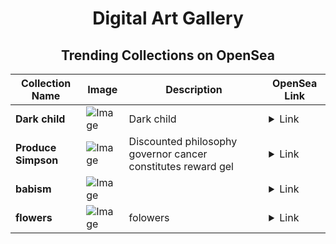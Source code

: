 <div align="center">

# Digital Art Gallery

## Trending Collections on OpenSea

| Collection Name                       | Image                                                                                     | Description                       | OpenSea Link                                                                                          |
|---------------------------------------|-------------------------------------------------------------------------------------------|-----------------------------------|--------------------------------------------------------------------------------------------------------|
| **Dark child** | ![Image](https://i.seadn.io/s/raw/files/e23556946f9e47645ab64b1011d1f788.jpg?w=500&auto=format?w=200&auto=format) | Dark child | <details><summary>Link</summary>[Dark child](https://opensea.io/collection/dark-child-1)</details> |
| **Produce Simpson** | ![Image](https://i.seadn.io/s/raw/files/78220b7ee89b2ceea16f88d6e121f8ee.jpg?w=500&auto=format?w=200&auto=format) | Discounted philosophy governor cancer constitutes reward gel | <details><summary>Link</summary>[Produce Simpson](https://opensea.io/collection/produce-simpson)</details> |
| **babism** | ![Image](https://i.seadn.io/s/raw/files/33c924f41894e5e96d334d06f90119b9.jpg?w=500&auto=format?w=200&auto=format) |  | <details><summary>Link</summary>[babism](https://opensea.io/collection/babism)</details> |
| **flowers** | ![Image](https://i.seadn.io/s/raw/files/943953467946b5864d657fe5fc8914c6.png?w=500&auto=format?w=200&auto=format) | folowers | <details><summary>Link</summary>[flowers](https://opensea.io/collection/flowers-988)</details> |

</div>